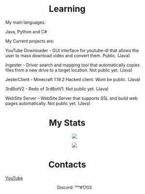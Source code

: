 <h1 align="center"><b>Learning</b></h1>
<ul>
  <ol> 
    <p>My main languages: </p>
  </ol>
  <ol> 
    <p>Java, Python and C#</p>
  </ol>
  <ol> 
    <p>My Current projects are: </p>
  </ol>
  <ol> 
    <p>YouTube Downloader - GUI interface for youtube-dl that allows the user to mass download video and convert them. Public. (Java) </p>
  </ol>
  <ol> 
    <p>Ingester - Driver search and mapping tool that automatically copies files from a new drive to a target location. Not public yet. (Java) </p>
  </ol>
  <ol> 
    <p>JesterClient - Minecraft 1.19.2 Hacked client. Wont be public. (Java) </p>
  </ol>
  <ol> 
    <p>3rdBotV2 - Redo of 3rdBotV1. Not public yet. (Java) </p>
  </ol>
  <ol> 
    <p>WebSite Server - WebSite Server that supports SSL and build web pages automatically. Not public yet. (Java) </p>
  </ol>
</ul>
<h1 align="center"><b>My Stats</b></h1>
<ul align="center">
  <ol>
    <a href="https://github.com/anuraghazra/github-readme-stats">
      <img src="https://github-readme-stats.vercel.app/api/top-langs/?username=TheReal3rd&layout=compact&theme=radical" />
    </a>
  </ol>
  <ol>
    <a href="https://github.com/anuraghazra/github-readme-stats">
      <img src="https://github-readme-stats.vercel.app/api?username=TheReal3rd&theme=radical" />
    </a>
  </ol>
</ul>
<h1 align="center"><b>Contacts</b></h1>
<ul>
  <ol> 
    <a href="https://www.youtube.com/channel/UCq0Zm9yqvXrzvnnMz4vbkIw">
      <p>YouTube</p>
    </a>
  </ol>
  <ol>
    <p style="text-align:center">Discord: ³ʳᵈ#1703</p>
  </ol>
</ul>
